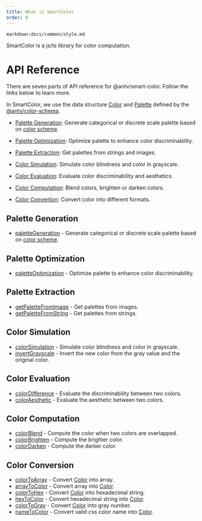 ```yaml
---
title: What is SmartColor
order: 0
---
```


`markdown:docs/common/style.md`

<div class="doc-md">

SmartColor is a js/ts library for color computation.

# API Reference

There are seven parts of API reference for @antv/smart-color. Follow the links below to learn more. 

In SmartColor, we use the data structure [Color](https://github.com/antvis/color-schema#color) and [Palette](https://github.com/antvis/color-schema#palette) defined by the [@antv/color-schema](https://github.com/antvis/color-schema#readme).

* [Palette Generation](#palette-generation): Generate categorical or discrete scale palette based on [color scheme](https://github.com/neoddish/color-palette-json-schema#colorschemetype).
  
* [Palette Optimization](#palette-optimization): Optimize palette to enhance color discriminability.

* [Palette Extraction](#palette-extraction): Get palettes from strings and images.
  
* [Color Simulation](#color-simulation): Simulate color blindness and color in grayscale.

* [Color Evaluation](#color-evaluation): Evaluate color discriminability and aesthetics.

* [Color Computation](#color-computation): Blend colors, brighten or darken colors.

* [Color Convertion](#color-conversion): Convert color into different formats.

## Palette Generation

* [paletteGeneration](./generators#paletteGeneration) - Generate categorical or discrete scale palette based on [color scheme](https://github.com/neoddish/color-palette-json-schema#colorschemetype).

## Palette Optimization

* [paletteOptimization](./optimizers#paletteOptimization) - Optimize palette to enhance color discriminability.
  
## Palette Extraction

* [getPaletteFromImage](./extractors#getPaletteFromImage) - Get palettes from images.
* [getPaletteFromString](./extractors#getPaletteFromString) - Get palettes from strings.

## Color Simulation

* [colorSimulation](./simulators#colorSimulation) - Simulate color blindness and color in grayscale.
* [invertGrayscale](./simulators#invertGrayscale) - Invert the new color from the gray value and the original color.

## Color Evaluation

* [colorDifference](./evaluators#colorDifference) - Evaluate the discriminability between two colors.
* [colorAesthetic](./evaluators#colorAesthetic) - Evaluate the aesthetic between two colors.

## Color Computation

* [colorBlend](./colorComputation#colorBlend) - Compute the color when two colors are overlapped.
* [colorBrighten](./colorComputation#colorBrighten) - Compute the brighter color.
* [colorDarken](./colorComputation#colorDarken) - Compute the darker color.

## Color Conversion

* [colorToArray](./colorConversion#colorToArray) - Convert [Color](https://github.com/neoddish/color-palette-json-schema#color) into array.
* [arrayToColor](./colorConversion#arrayToColor) - Convert array into [Color](https://github.com/neoddish/color-palette-json-schema#color).
* [colorToHex](./colorConversion#colorToHex) - Convert [Color](https://github.com/neoddish/color-palette-json-schema#color) into hexadecimal string.
* [hexToColor](./colorConversion#hexToColor) - Convert hexadecimal string into [Color](https://github.com/neoddish/color-palette-json-schema#color).
* [colorToGray](./colorConversion#colorToGray) - Convert [Color](https://github.com/neoddish/color-palette-json-schema#color) into gray number.
* [nameToColor](./colorConversion#nameToColor) - Convert valid css color name into [Color](https://github.com/neoddish/color-palette-json-schema#color).

</div>
